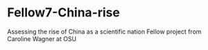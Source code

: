 # Fellow7-China-rise
Assessing the rise of China as a scientific nation
Fellow project from Caroline Wagner at OSU
